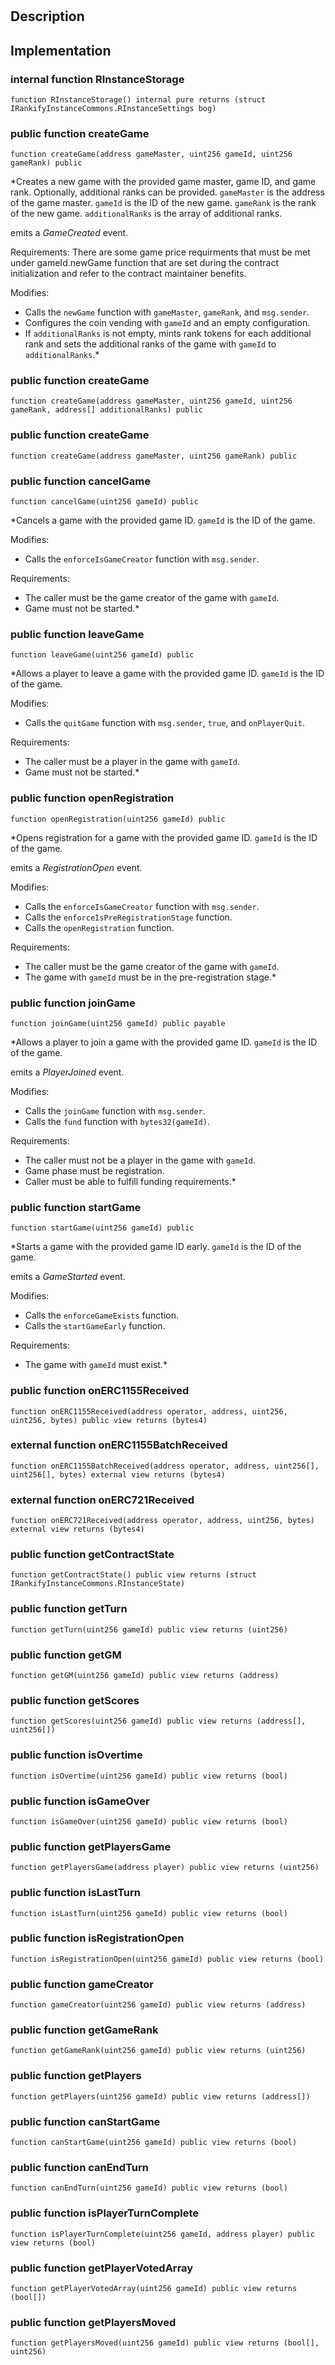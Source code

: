 
# 
## Description

## Implementation

### internal function RInstanceStorage

```solidity
function RInstanceStorage() internal pure returns (struct IRankifyInstanceCommons.RInstanceSettings bog) 
```

### public function createGame

```solidity
function createGame(address gameMaster, uint256 gameId, uint256 gameRank) public 
```

*Creates a new game with the provided game master, game ID, and game rank. Optionally, additional ranks can be provided. `gameMaster` is the address of the game master. `gameId` is the ID of the new game. `gameRank` is the rank of the new game. `additionalRanks` is the array of additional ranks.

emits a _GameCreated_ event.

Requirements:
 There are some game price requirments that must be met under gameId.newGame function that are set during the contract initialization and refer to the contract maintainer benefits.

Modifies:

- Calls the `newGame` function with `gameMaster`, `gameRank`, and `msg.sender`.
- Configures the coin vending with `gameId` and an empty configuration.
- If `additionalRanks` is not empty, mints rank tokens for each additional rank and sets the additional ranks of the game with `gameId` to `additionalRanks`.*
### public function createGame

```solidity
function createGame(address gameMaster, uint256 gameId, uint256 gameRank, address[] additionalRanks) public 
```

### public function createGame

```solidity
function createGame(address gameMaster, uint256 gameRank) public 
```

### public function cancelGame

```solidity
function cancelGame(uint256 gameId) public 
```

*Cancels a game with the provided game ID. `gameId` is the ID of the game.

Modifies:

- Calls the `enforceIsGameCreator` function with `msg.sender`.

Requirements:

- The caller must be the game creator of the game with `gameId`.
- Game must not be started.*
### public function leaveGame

```solidity
function leaveGame(uint256 gameId) public 
```

*Allows a player to leave a game with the provided game ID. `gameId` is the ID of the game.

Modifies:

- Calls the `quitGame` function with `msg.sender`, `true`, and `onPlayerQuit`.

Requirements:

- The caller must be a player in the game with `gameId`.
- Game must not be started.*
### public function openRegistration

```solidity
function openRegistration(uint256 gameId) public 
```

*Opens registration for a game with the provided game ID. `gameId` is the ID of the game.

emits a _RegistrationOpen_ event.

Modifies:

- Calls the `enforceIsGameCreator` function with `msg.sender`.
- Calls the `enforceIsPreRegistrationStage` function.
- Calls the `openRegistration` function.

Requirements:

- The caller must be the game creator of the game with `gameId`.
- The game with `gameId` must be in the pre-registration stage.*
### public function joinGame

```solidity
function joinGame(uint256 gameId) public payable 
```

*Allows a player to join a game with the provided game ID. `gameId` is the ID of the game.

emits a _PlayerJoined_ event.

Modifies:

- Calls the `joinGame` function with `msg.sender`.
- Calls the `fund` function with `bytes32(gameId)`.

Requirements:

- The caller must not be a player in the game with `gameId`.
- Game phase must be registration.
- Caller must be able to fulfill funding requirements.*
### public function startGame

```solidity
function startGame(uint256 gameId) public 
```

*Starts a game with the provided game ID early. `gameId` is the ID of the game.

emits a _GameStarted_ event.

Modifies:

- Calls the `enforceGameExists` function.
- Calls the `startGameEarly` function.

Requirements:

- The game with `gameId` must exist.*
### public function onERC1155Received

```solidity
function onERC1155Received(address operator, address, uint256, uint256, bytes) public view returns (bytes4) 
```

### external function onERC1155BatchReceived

```solidity
function onERC1155BatchReceived(address operator, address, uint256[], uint256[], bytes) external view returns (bytes4) 
```

### external function onERC721Received

```solidity
function onERC721Received(address operator, address, uint256, bytes) external view returns (bytes4) 
```

### public function getContractState

```solidity
function getContractState() public view returns (struct IRankifyInstanceCommons.RInstanceState) 
```

### public function getTurn

```solidity
function getTurn(uint256 gameId) public view returns (uint256) 
```

### public function getGM

```solidity
function getGM(uint256 gameId) public view returns (address) 
```

### public function getScores

```solidity
function getScores(uint256 gameId) public view returns (address[], uint256[]) 
```

### public function isOvertime

```solidity
function isOvertime(uint256 gameId) public view returns (bool) 
```

### public function isGameOver

```solidity
function isGameOver(uint256 gameId) public view returns (bool) 
```

### public function getPlayersGame

```solidity
function getPlayersGame(address player) public view returns (uint256) 
```

### public function isLastTurn

```solidity
function isLastTurn(uint256 gameId) public view returns (bool) 
```

### public function isRegistrationOpen

```solidity
function isRegistrationOpen(uint256 gameId) public view returns (bool) 
```

### public function gameCreator

```solidity
function gameCreator(uint256 gameId) public view returns (address) 
```

### public function getGameRank

```solidity
function getGameRank(uint256 gameId) public view returns (uint256) 
```

### public function getPlayers

```solidity
function getPlayers(uint256 gameId) public view returns (address[]) 
```

### public function canStartGame

```solidity
function canStartGame(uint256 gameId) public view returns (bool) 
```

### public function canEndTurn

```solidity
function canEndTurn(uint256 gameId) public view returns (bool) 
```

### public function isPlayerTurnComplete

```solidity
function isPlayerTurnComplete(uint256 gameId, address player) public view returns (bool) 
```

### public function getPlayerVotedArray

```solidity
function getPlayerVotedArray(uint256 gameId) public view returns (bool[]) 
```

### public function getPlayersMoved

```solidity
function getPlayersMoved(uint256 gameId) public view returns (bool[], uint256) 
```

<!--CONTRACT_END-->

